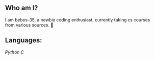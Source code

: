 ## **Who am I?** 
I am bebos-35, a newbie coding enthusiast, currently taking cs courses from various sources. 🚀

## **Languages:** 
_Python_
_C_
